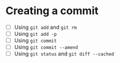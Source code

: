 # Creating a commit

- [ ] Using `git add` and `git rm`
- [ ] Using `git add -p`
- [ ] Using `git commit`
- [ ] Using `git commit --amend`
- [ ] Using `git status` and `git diff --cached`
